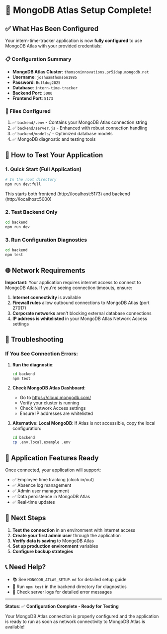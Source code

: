 # 🎉 MongoDB Atlas Setup Complete!

## ✅ What Has Been Configured

Your intern-time-tracker application is now **fully configured** to use MongoDB Atlas with your provided credentials:

### 📋 Configuration Summary
- **MongoDB Atlas Cluster**: `thomsoninnovations.pr5idap.mongodb.net`
- **Username**: `joshuamthomson1985`
- **Password**: `Bulldog2025`
- **Database**: `intern-time-tracker`
- **Backend Port**: `5000`
- **Frontend Port**: `5173`

### 🔧 Files Configured
1. ✅ `backend/.env` - Contains your MongoDB Atlas connection string
2. ✅ `backend/server.js` - Enhanced with robust connection handling
3. ✅ `backend/models/` - Optimized database models
4. ✅ MongoDB diagnostic and testing tools

## 🚀 How to Test Your Application

### 1. Quick Start (Full Application)
```bash
# In the root directory
npm run dev:full
```
This starts both frontend (http://localhost:5173) and backend (http://localhost:5000)

### 2. Test Backend Only
```bash
cd backend
npm run dev
```

### 3. Run Configuration Diagnostics
```bash
cd backend
npm test
```

## 🌐 Network Requirements

**Important**: Your application requires internet access to connect to MongoDB Atlas. If you're seeing connection timeouts, ensure:

1. **Internet connectivity** is available
2. **Firewall rules** allow outbound connections to MongoDB Atlas (port 27017)
3. **Corporate networks** aren't blocking external database connections
4. **IP address is whitelisted** in your MongoDB Atlas Network Access settings

## 🔧 Troubleshooting

### If You See Connection Errors:

1. **Run the diagnostic**:
   ```bash
   cd backend
   npm test
   ```

2. **Check MongoDB Atlas Dashboard**:
   - Go to https://cloud.mongodb.com/
   - Verify your cluster is running
   - Check Network Access settings
   - Ensure IP addresses are whitelisted

3. **Alternative: Local MongoDB**:
   If Atlas is not accessible, copy the local configuration:
   ```bash
   cd backend
   cp .env.local.example .env
   ```

## 📱 Application Features Ready

Once connected, your application will support:
- ✅ Employee time tracking (clock in/out)
- ✅ Absence log management
- ✅ Admin user management
- ✅ Data persistence in MongoDB Atlas
- ✅ Real-time updates

## 🎯 Next Steps

1. **Test the connection** in an environment with internet access
2. **Create your first admin user** through the application
3. **Verify data is saving** to MongoDB Atlas
4. **Set up production environment** variables
5. **Configure backup strategies**

## 📞 Need Help?

- 📚 See `MONGODB_ATLAS_SETUP.md` for detailed setup guide
- 🔧 Run `npm test` in the backend directory for diagnostics
- 💬 Check server logs for detailed error messages

---

**Status**: ✅ **Configuration Complete - Ready for Testing**

Your MongoDB Atlas connection is properly configured and the application is ready to run as soon as network connectivity to MongoDB Atlas is available!